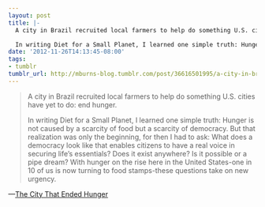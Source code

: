 ```yaml
---
layout: post
title: |-
  A city in Brazil recruited local farmers to help do something U.S. cities have yet to do: end hunger.

  In writing Diet for a Small Planet, I learned one simple truth: Hunger is not caused by a scarcity of food but a scarcity of democracy. But that realization was only the beginning, for then I had to ask: What does a democracy look like that enables citizens to have a real voice in securing life’s essentials? Does it exist anywhere? Is it possible or a pipe dream? With hunger on the rise here in the United States-one in 10 of us is now turning to food stamps-these questions take on new urgency.
date: '2012-11-26T14:13:45-08:00'
tags:
- tumblr
tumblr_url: http://mburns-blog.tumblr.com/post/36616501995/a-city-in-brazil-recruited-local-farmers-to-help
---
```

<blockquote>
A city in Brazil recruited local farmers to help do something U.S. cities have yet to do: end hunger.

In writing Diet for a Small Planet, I learned one simple truth: Hunger is not caused by a scarcity of food but a scarcity of democracy. But that realization was only the beginning, for then I had to ask: What does a democracy look like that enables citizens to have a real voice in securing life&rsquo;s essentials? Does it exist anywhere? Is it possible or a pipe dream? With hunger on the rise here in the United States-one in 10 of us is now turning to food stamps-these questions take on new urgency.
</blockquote>&#8212;<a href="http://readersupportednews.org/opinion2/277-75/14662-the-city-that-ended-hunger">The City That Ended Hunger</a>
